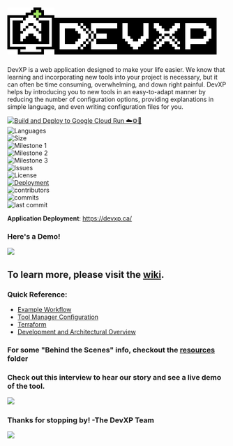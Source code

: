 # [![DevXP](./frontend/src/assets/logo.png)![DevXP](./frontend/src/assets/logo-lettering.png)](https://devxp.ca/)

DevXP is a web application designed to make your life easier. We know that learning and incorporating new tools into your project is necessary, but it can often be time consuming, overwhelming, and down right painful. DevXP helps by introducing you to new tools in an easy-to-adapt manner by reducing the number of configuration options, providing explanations in simple language, and even writing configuration files for you.

[![Build and Deploy to Google Cloud Run ☁️⚙️🚀](https://github.com/devxp-ca/devxp/actions/workflows/deploy.yml/badge.svg?style=for-the-badge)](https://devxp.ca)  
![Languages](https://img.shields.io/github/languages/top/devxp-ca/devxp?style=plastic)  
![Size](https://img.shields.io/github/repo-size/devxp-ca/devxp?style=plastic)  
![Milestone 1](https://img.shields.io/github/milestones/progress/devxp-ca/devxp/1?style=plastic)  
![Milestone 2](https://img.shields.io/github/milestones/progress/devxp-ca/devxp/2?style=plastic)  
![Milestone 3](https://img.shields.io/github/milestones/progress/devxp-ca/devxp/3?style=plastic)  
![Issues](https://img.shields.io/github/issues/devxp-ca/devxp?style=plastic)  
![License](https://img.shields.io/github/license/devxp-ca/devxp?style=plastic)  
[![Deployment](https://img.shields.io/website?label=Deployment&style=plastic&url=https%3A%2F%2Fdevxp.ca)](https://devxp.ca)  
![contributors](https://img.shields.io/github/contributors/devxp-ca/devxp?style=plastic)  
![commits](https://img.shields.io/github/commit-activity/m/devxp-ca/devxp?style=plastic)  
![last commit](https://img.shields.io/github/last-commit/devxp-ca/devxp?style=plastic)

**Application Deployment**: https://devxp.ca/

### Here's a Demo!
[<img src="https://user-images.githubusercontent.com/43152879/163626316-90717c17-e21f-450e-852d-ab28126b54c8.png" width="500" />](https://drive.google.com/file/d/1H_F8_e-6ZiGtTncqqFqk2Mcpewb5uYyJ/view?usp=sharing)


## To learn more, please visit the [wiki](https://github.com/devxp-ca/devxp/wiki).
### Quick Reference:
- [Example Workflow](https://github.com/devxp-ca/devxp/wiki/An-Example-Workflow)
- [Tool Manager Configuration](https://github.com/devxp-ca/devxp/wiki/Tool-Manager-Configuration)
- [Terraform](https://github.com/devxp-ca/devxp/wiki/Terraform)
- [Development and Architectural Overview](https://github.com/devxp-ca/devxp/wiki/Development-and-Architectural-Overview)

### For some "Behind the Scenes" info, checkout the [resources](./resources) folder

### Check out this interview to hear our story and see a live demo of the tool.
[<img src="https://i.ytimg.com/vi/TST7qI6yUDQ/maxresdefault.jpg" width="500" />](https://www.youtube.com/watch?v=TST7qI6yUDQ)

### Thanks for stopping by! -The DevXP Team
![](https://github.com/devxp-ca/devxp/blob/main/frontend/src/assets/memories.gif)
